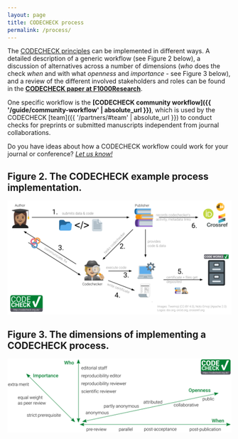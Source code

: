 ```yaml
---
layout: page
title: CODECHECK process
permalink: /process/
---
```


The [CODECHECK principles](/) can be implemented in different ways.
A detailed description of a generic workflow (see Figure&nbsp;2 below), a discussion of alternatives across a number of dimensions (_who_ does the check _when_ and with what _openness_ and _importance_ - see Figure&nbsp;3 below), and a review of the different involved stakeholders and roles can be found in the **[CODECHECK paper at F1000Research](https://doi.org/10.12688/f1000research.51738.1)**.

One specific workflow is the **[CODECHECK community workflow]({{ '/guide/community-workflow' | absolute_url }})**, which is used by the CODECHECK [team]({{ '/partners/#team' | absolute_url }}) to conduct checks for preprints or submitted manuscripts independent from journal collaborations.

Do you have ideas about how a CODECHECK workflow could work for your journal or conference? [_Let us know!_](/get-involved)
## Figure 2. The CODECHECK example process implementation.

[![CODECHECK example process](https://raw.githubusercontent.com/codecheckers/paper/master/figs/codecheck_overview.svg)](https://f1000research.com/articles/10-253/v1#f2)

## Figure 3. The dimensions of implementing a CODECHECK process.
[![Dimensions of CODECHECK workflows](https://raw.githubusercontent.com/codecheckers/paper/master/figs/codecheck_dimensions.svg)](https://f1000research.com/articles/10-253/v1#f3)
